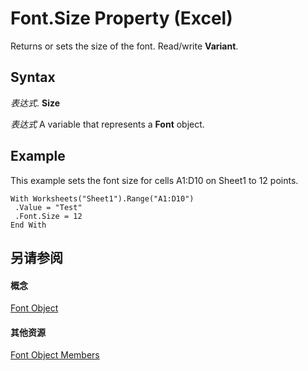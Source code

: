 
# Font.Size Property (Excel)

Returns or sets the size of the font. Read/write  **Variant**.


## Syntax

 _表达式_. **Size**

 _表达式_ A variable that represents a **Font** object.


## Example

This example sets the font size for cells A1:D10 on Sheet1 to 12 points.


```
With Worksheets("Sheet1").Range("A1:D10") 
 .Value = "Test" 
 .Font.Size = 12 
End With 

```


## 另请参阅


#### 概念


[Font Object](f4788ba4-1c4c-2f03-4d73-194bc9316825.md)
#### 其他资源


[Font Object Members](http://msdn.microsoft.com/library/537d89ae-59c5-0420-029a-32a2c385f02c%28Office.15%29.aspx)